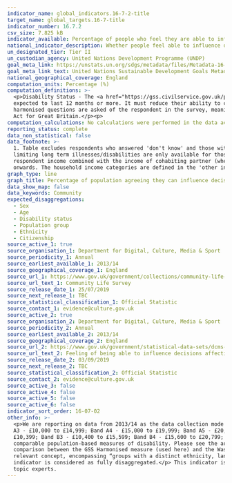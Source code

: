 ```yaml
---
indicator_name: global_indicators.16-7-2-title
target_name: global_targets.16-7-title
indicator_number: 16.7.2
csv_size: 7.825 kB
indicator_available: Percentage of people who feel they are able to influence decisions affecting their local area
national_indicator_description: Whether people feel able to influence decisions affecting their local area
un_designated_tier: Tier II
un_custodian_agency: United Nations Development Programme (UNDP)
goal_meta_link: https://unstats.un.org/sdgs/metadata/files/Metadata-16-07-02.pdf
goal_meta_link_text: United Nations Sustainable Development Goals Metadata (PDF 378 KB)
national_geographical_coverage: England
computation_units: Percentage (%)
computation_definitions: >-
  <p>Disability Status - The <a href="https://gss.civilservice.gov.uk/policy-store/measuring-disability-for-the-equality-act-2010/">(GSS) harmonised "core" definition</a> identifies a person as disabled if they have a physical or mental health condition or illness that has lasted or is
  expected to last 12 months or more. It must reduce their ability to carry-out day-to-day activities. It is important to note that a person who has a long-term illness that does not reduce their ability to carry-out day-to-day activities is not disabled under the definition. The GSS
  harmonised questions are asked of the respondent in the survey, meaning that disability status is self-reported. The GSS definition is designed to reflect the definitions that appear in legal terms in the Disability Discrimination Act 1995 (DDA) for Northern Ireland and the 2010 Equality
  Act for Great Britain.</p><p>
computation_calculations: No calculations were performed in the data acquisition of this indicator as appropriate data was readily available in the final format specified by this indicator.
reporting_status: complete
data_non_statistical: false
data_footnote: >-
  1. Table excludes respondents who answered 'don't know' and those with missing answers. 2. Figures for 'Black' and 'Other' ethnic groups for 2014/15 are suppressed because the percentage is based on 5 or fewer responses and is therefore unavailable. 3. Information about respondents'
  limiting long term illnesses/disabilities are only available for those who completed the online version of the survey. 4. Citizenship - Respondents were instructed to select all that apply so there will be some overlap between citizenship groups. 5. Household income is measured as
  respondent income combined with the income of cohabiting partner (where applicable) from all sources before deductions. Response categories changed in 2016/17 and the 'no income' category was removed. It's likely that those with no income will have selected 'under £5,199' from 2016/17
  onwards. The household income categories are defined in the 'other information' section.
graph_type: line
graph_title: Percentage of population agreeing they can influence decisions affecting their local area
data_show_map: false
data_keywords: Community
expected_disaggregations:
  - Sex
  - Age
  - Disability status
  - Population group
  - Ethnicity
  - Citizenship
source_active_1: true
source_organisation_1: Department for Digital, Culture, Media & Sport
source_periodicity_1: Annual
source_earliest_available_1: 2013/14
source_geographical_coverage_1: England
source_url_1: https://www.gov.uk/government/collections/community-life-survey--2
source_url_text_1: Community Life Survey
source_release_date_1: 25/07/2019
source_next_release_1: TBC
source_statistical_classification_1: Official Statistic
source_contact_1: evidence@culture.gov.uk
source_active_2: true
source_organisation_2: Department for Digital, Culture, Media & Sport
source_periodicity_2: Annual
source_earliest_available_2: 2013/14
source_geographical_coverage_2: England
source_url_2: https://www.gov.uk/government/statistical-data-sets/dcms-community-life-survey-ad-hoc-statistical-releases
source_url_text_2: Feeling of being able to influence decisions affecting the local area by citizenship and household income
source_release_date_2: 03/09/2019
source_next_release_2: TBC
source_statistical_classification_2: Official Statistic
source_contact_2: evidence@culture.gov.uk
source_active_3: false
source_active_4: false
source_active_5: false
source_active_6: false
indicator_sort_order: 16-07-02
other_info: >-
  <p>We are reporting on data from 2013/14 as the data collection mode (from face-to-face to online/paper) changed and data would not be comparable with earlier years.</p><p>From 2013/14 to 2015/16, household income categories were - Band A1 - Under £5,000; Band A2 - £5,000 to £9,999; Band
  A3 - £10,000 to £14,999; Band A4 - £15,000 to £19,999; Band A5 - £20,000 to £29,999; Band A6 - £30,000 to £49,999; Band A7 - £50,000 to £74,999; Band A8 - £75,000 or more. From 2016/17 onwards, the household income categories were changed to - Band B1 - Under £5,199; Band B2 - £5,200 to
  £10,399; Band B3 - £10,400 to £15,599; Band B4 - £15,600 to £20,799; Band B5 - £20,800 to £31,199; Band B6 - £31,200 to £51,999; Band B7 - £52,000 to £74,999; Band B8 - £75,000 or more.</p><p>The Washington Group on Disability Statistics are often used to provide a cross-nationally
  comparable population-based measures of disability. Please see the article <a href="https://www.ons.gov.uk/peoplepopulationandcommunity/healthandsocialcare/disability/articles/measuringdisabilitycomparingapproaches/2019-08-06">Measuring disability - comparing approaches</a> for a
  comparison between the GSS Harmonised measure (used here) and the Washington Group measure.</p><p>The required disaggregations for this indicator are sex, age, disability and population group. The global metadata specified by the United Nations defines population group as a nationally
  relevant concept, encompassing “groups with a distinct ethnicity, language, religion, indigenous status, nationality or other characteristics”. The currently available disaggregations by ethnicity and citizenship fall within “population group” as defined by the global metadata, so this
  indicator is considered as fully disaggregated.</p> This indicator is being used as an approximation of the UN SDG Indicator. Where possible, we will work to identify or develop UK data to meet the global indicator specification. This indicator has been identified in collaboration with
  topic experts.
---
```

